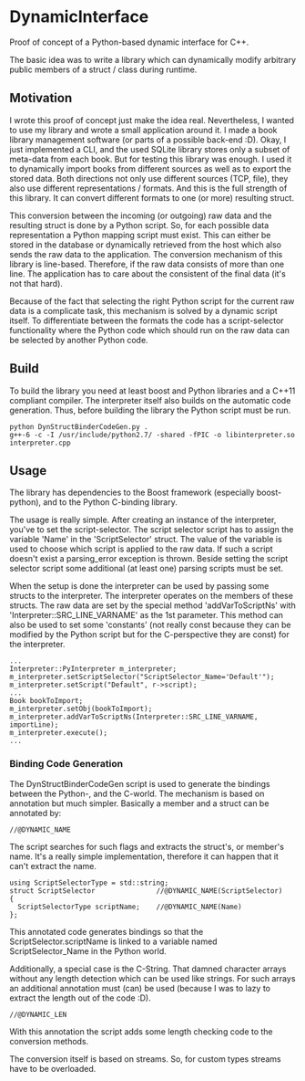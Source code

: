 # DynamicInterface
Proof of concept of a Python-based dynamic interface for C++.

The basic idea was to write a library which can dynamically modify arbitrary
public members of a struct / class during runtime.

## Motivation
I wrote this proof of concept just make the idea real. Nevertheless, I wanted
to use my library and wrote a small application around it. I made a book library 
management software (or parts of a possible back-end :D). Okay, I just 
implemented a CLI, and the used SQLite library stores only a subset of 
meta-data from each book. But for testing this library was enough. I used
it to dynamically import books from different sources as well as to export 
the stored data. Both directions not only use different sources (TCP, file), 
they also use different representations / formats. And this is the full strength
of this library. It can convert different formats to one (or more) resulting 
struct.

This conversion between the incoming (or outgoing) raw data and the resulting 
struct is done by a Python script. So, for each possible data representation a
Python mapping script must exist. This can either be stored in the database 
or dynamically retrieved from the host which also sends the raw data to the 
application. The conversion mechanism of this library is line-based. Therefore,
if the raw data consists of more than one line. The application has to care
about the consistent of the final data (it's not that hard).

Because of the fact that selecting the right Python script for the current raw 
data is a complicate task, this mechanism is solved by a dynamic script itself.
To differentiate between the formats the code has a script-selector functionality
where the Python code which should run on the raw data can be selected by another
Python code.

## Build
To build the library you need at least boost and Python libraries and a C++11
compliant compiler. The interpreter itself also builds on the automatic code 
generation. Thus, before building the library the Python script must be run.

```
python DynStructBinderCodeGen.py .
g++-6 -c -I /usr/include/python2.7/ -shared -fPIC -o libinterpreter.so interpreter.cpp
```

## Usage
The library has dependencies to the Boost framework (especially boost-python), 
and to the Python C-binding library.

The usage is really simple. After creating an instance of the interpreter, you've
to set the script-selector. The script selector script has to assign the variable
'Name' in the 'ScriptSelector' struct. The value of the variable is used to 
choose which script is applied to the raw data. If such a script doesn't exist
a parsing_error exception is thrown. Beside setting the script selector script
some additional (at least one) parsing scripts must be set.

When the setup is done the interpreter can be used by passing some structs 
to the interpreter. The interpreter operates on the members of these structs.
The raw data are set by the special method 'addVarToScriptNs' with 
'Interpreter::SRC_LINE_VARNAME' as the 1st parameter. This method can also be
used to set some 'constants' (not really const because they can be modified by
the Python script but for the C-perspective they are const) for the interpreter.

```
...
Interpreter::PyInterpreter m_interpreter;
m_interpreter.setScriptSelector("ScriptSelector_Name='Default'");
m_interpreter.setScript("Default", r->script);
...
Book bookToImport;
m_interpreter.setObj(bookToImport);
m_interpreter.addVarToScriptNs(Interpreter::SRC_LINE_VARNAME, importLine);
m_interpreter.execute();
...
```
### Binding Code Generation
The DynStructBinderCodeGen script is used to generate the bindings between the
Python-, and the C-world. The mechanism is based on annotation but much simpler.
Basically a member and a struct can be annotated by:
```
//@DYNAMIC_NAME
```
The script searches for such flags and extracts the struct's, or member's name.
It's a really simple implementation, therefore it can happen that it can't 
extract the name.

```
using ScriptSelectorType = std::string;
struct ScriptSelector               //@DYNAMIC_NAME(ScriptSelector)
{
  ScriptSelectorType scriptName;    //@DYNAMIC_NAME(Name)
};
```
This annotated code generates bindings so that the ScriptSelector.scriptName 
is linked to a variable named ScriptSelector_Name in the Python world.

Additionally, a special case is the C-String. That damned character arrays
without any length detection which can be used like strings. For such arrays an 
additional annotation must (can) be used (because I was to lazy to extract 
the length out of the code :D).
```
//@DYNAMIC_LEN
```
With this annotation the script adds some length checking code to the conversion 
methods.

The conversion itself is based on streams. So, for custom types streams have to 
be overloaded.

